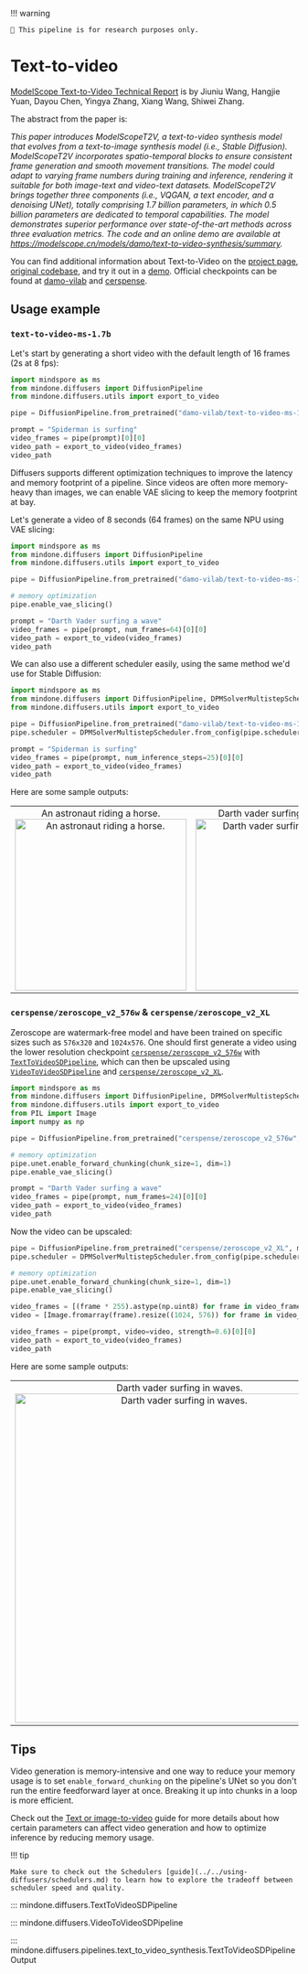 <!--Copyright 2024 The HuggingFace Team. All rights reserved.

Licensed under the Apache License, Version 2.0 (the "License"); you may not use this file except in compliance with
the License. You may obtain a copy of the License at

http://www.apache.org/licenses/LICENSE-2.0

Unless required by applicable law or agreed to in writing, software distributed under the License is distributed on
an "AS IS" BASIS, WITHOUT WARRANTIES OR CONDITIONS OF ANY KIND, either express or implied. See the License for the
specific language governing permissions and limitations under the License.
-->

!!! warning

	🧪 This pipeline is for research purposes only.

# Text-to-video

[ModelScope Text-to-Video Technical Report](https://arxiv.org/abs/2308.06571) is by Jiuniu Wang, Hangjie Yuan, Dayou Chen, Yingya Zhang, Xiang Wang, Shiwei Zhang.

The abstract from the paper is:

*This paper introduces ModelScopeT2V, a text-to-video synthesis model that evolves from a text-to-image synthesis model (i.e., Stable Diffusion). ModelScopeT2V incorporates spatio-temporal blocks to ensure consistent frame generation and smooth movement transitions. The model could adapt to varying frame numbers during training and inference, rendering it suitable for both image-text and video-text datasets. ModelScopeT2V brings together three components (i.e., VQGAN, a text encoder, and a denoising UNet), totally comprising 1.7 billion parameters, in which 0.5 billion parameters are dedicated to temporal capabilities. The model demonstrates superior performance over state-of-the-art methods across three evaluation metrics. The code and an online demo are available at https://modelscope.cn/models/damo/text-to-video-synthesis/summary.*

You can find additional information about Text-to-Video on the [project page](https://modelscope.cn/models/damo/text-to-video-synthesis/summary), [original codebase](https://github.com/modelscope/modelscope/), and try it out in a [demo](https://huggingface.co/spaces/damo-vilab/modelscope-text-to-video-synthesis). Official checkpoints can be found at [damo-vilab](https://huggingface.co/damo-vilab) and [cerspense](https://huggingface.co/cerspense).

## Usage example

### `text-to-video-ms-1.7b`

Let's start by generating a short video with the default length of 16 frames (2s at 8 fps):

```python
import mindspore as ms
from mindone.diffusers import DiffusionPipeline
from mindone.diffusers.utils import export_to_video

pipe = DiffusionPipeline.from_pretrained("damo-vilab/text-to-video-ms-1.7b", mindspore_dtype=ms.float16, variant="fp16")

prompt = "Spiderman is surfing"
video_frames = pipe(prompt)[0][0]
video_path = export_to_video(video_frames)
video_path
```

Diffusers supports different optimization techniques to improve the latency
and memory footprint of a pipeline. Since videos are often more memory-heavy than images,
we can enable VAE slicing to keep the memory footprint at bay.

Let's generate a video of 8 seconds (64 frames) on the same NPU using VAE slicing:

```python
import mindspore as ms
from mindone.diffusers import DiffusionPipeline
from mindone.diffusers.utils import export_to_video

pipe = DiffusionPipeline.from_pretrained("damo-vilab/text-to-video-ms-1.7b", mindspore_dtype=ms.float16, variant="fp16")

# memory optimization
pipe.enable_vae_slicing()

prompt = "Darth Vader surfing a wave"
video_frames = pipe(prompt, num_frames=64)[0][0]
video_path = export_to_video(video_frames)
video_path
```

We can also use a different scheduler easily, using the same method we'd use for Stable Diffusion:

```python
import mindspore as ms
from mindone.diffusers import DiffusionPipeline, DPMSolverMultistepScheduler
from mindone.diffusers.utils import export_to_video

pipe = DiffusionPipeline.from_pretrained("damo-vilab/text-to-video-ms-1.7b", mindspore_dtype=ms.float16, variant="fp16")
pipe.scheduler = DPMSolverMultistepScheduler.from_config(pipe.scheduler.config)

prompt = "Spiderman is surfing"
video_frames = pipe(prompt, num_inference_steps=25)[0][0]
video_path = export_to_video(video_frames)
video_path
```

Here are some sample outputs:

<table>
    <tr>
        <td><center>
        An astronaut riding a horse.
        <br>
        <img src="https://github.com/user-attachments/assets/f8665e8d-f1b7-499f-a430-631848cd9b77"
            alt="An astronaut riding a horse."
            style="width: 300px;" />
        </center></td>
        <td ><center>
        Darth vader surfing in waves.
        <br>
        <img src="https://github.com/user-attachments/assets/917323c8-c48a-441c-a68d-b73671949718"
            alt="Darth vader surfing in waves."
            style="width: 300px;" />
        </center></td>
    </tr>
</table>

### `cerspense/zeroscope_v2_576w` & `cerspense/zeroscope_v2_XL`

Zeroscope are watermark-free model and have been trained on specific sizes such as `576x320` and `1024x576`.
One should first generate a video using the lower resolution checkpoint [`cerspense/zeroscope_v2_576w`](https://huggingface.co/cerspense/zeroscope_v2_576w) with [`TextToVideoSDPipeline`](https://mindspore-lab.github.io/mindone/latest/diffusers/api/pipelines/text_to_video/#mindone.diffusers.TextToVideoSDPipeline),
which can then be upscaled using [`VideoToVideoSDPipeline`](https://mindspore-lab.github.io/mindone/latest/diffusers/api/pipelines/text_to_video/#mindone.diffusers.VideoToVideoSDPipeline) and [`cerspense/zeroscope_v2_XL`](https://huggingface.co/cerspense/zeroscope_v2_XL).


```py
import mindspore as ms
from mindone.diffusers import DiffusionPipeline, DPMSolverMultistepScheduler
from mindone.diffusers.utils import export_to_video
from PIL import Image
import numpy as np

pipe = DiffusionPipeline.from_pretrained("cerspense/zeroscope_v2_576w", mindspore_dtype=ms.float16, revision="refs/pr/46")

# memory optimization
pipe.unet.enable_forward_chunking(chunk_size=1, dim=1)
pipe.enable_vae_slicing()

prompt = "Darth Vader surfing a wave"
video_frames = pipe(prompt, num_frames=24)[0][0]
video_path = export_to_video(video_frames)
video_path
```

Now the video can be upscaled:

```py
pipe = DiffusionPipeline.from_pretrained("cerspense/zeroscope_v2_XL", mindspore_dtype=ms.float16, revision="refs/pr/34")
pipe.scheduler = DPMSolverMultistepScheduler.from_config(pipe.scheduler.config)

# memory optimization
pipe.unet.enable_forward_chunking(chunk_size=1, dim=1)
pipe.enable_vae_slicing()

video_frames = [(frame * 255).astype(np.uint8) for frame in video_frames]
video = [Image.fromarray(frame).resize((1024, 576)) for frame in video_frames]

video_frames = pipe(prompt, video=video, strength=0.6)[0][0]
video_path = export_to_video(video_frames)
video_path
```

Here are some sample outputs:

<table>
    <tr>
        <td ><center>
        Darth vader surfing in waves.
        <br>
        <img src="https://github.com/user-attachments/assets/958a8a43-d5ba-41ec-992f-9009e8b05375"
            alt="Darth vader surfing in waves."
            style="width: 576px;" />
        </center></td>
    </tr>
</table>

## Tips

Video generation is memory-intensive and one way to reduce your memory usage is to set `enable_forward_chunking` on the pipeline's UNet so you don't run the entire feedforward layer at once. Breaking it up into chunks in a loop is more efficient.

Check out the [Text or image-to-video](../../using-diffusers/text-img2vid.md) guide for more details about how certain parameters can affect video generation and how to optimize inference by reducing memory usage.

!!! tip

	Make sure to check out the Schedulers [guide](../../using-diffusers/schedulers.md) to learn how to explore the tradeoff between scheduler speed and quality.

::: mindone.diffusers.TextToVideoSDPipeline

::: mindone.diffusers.VideoToVideoSDPipeline

::: mindone.diffusers.pipelines.text_to_video_synthesis.TextToVideoSDPipelineOutput
